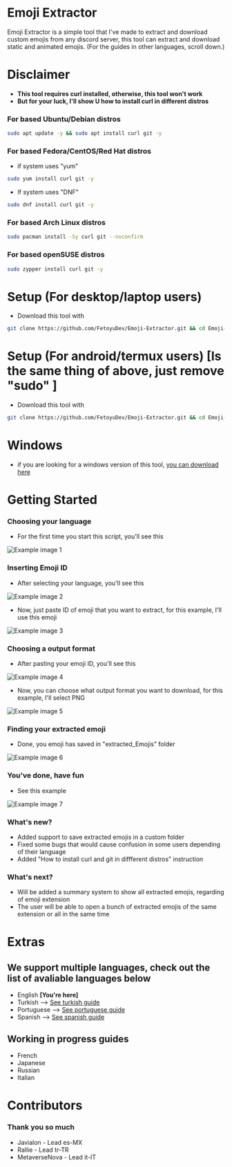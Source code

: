 # Emoji Extractor
Emoji Extractor is a simple tool that I've made to extract and download custom emojis from any discord server, this tool can extract and download static and animated emojis. (For the guides in other languages, scroll down.)

# Disclaimer
- **This tool requires curl installed, otherwise, this tool won't work**
- **But for your luck, I'll show U how to install curl in different distros**

### For based Ubuntu/Debian distros
```bash
sudo apt update -y && sudo apt install curl git -y
```

### For based Fedora/CentOS/Red Hat distros
- if system uses "yum"
```bash
sudo yum install curl git -y
```

- If system uses "DNF"
```bash
sudo dnf install curl git -y
```

### For based Arch Linux distros
```bash
sudo pacman install -Sy curl git --noconfirm
```

### For based openSUSE distros
```bash
sudo zypper install curl git -y
```

# Setup (For desktop/laptop users)
- Download this tool with
```bash
git clone https://github.com/FetoyuDev/Emoji-Extractor.git && cd Emoji-Extractor && sudo chmod +X init.sh && sh init.sh
```

# Setup (For android/termux users) [Is the same thing of above, just remove "sudo" ]
- Download this tool with
```bash
git clone https://github.com/FetoyuDev/Emoji-Extractor.git && cd Emoji-Extractor && chmod +X init.sh && sh init.sh
```

# Windows
- if you are looking for a windows version of this tool, [you can download here](https://github.com/Javialonqv/EmojiExtractorTool/releases/tag/Release)

# Getting Started
### Choosing your language
- For the first time you start this script, you'll see this

![Example image 1](https://cdn.discordapp.com/attachments/1315079883944099840/1315107617290588200/image.png?ex=675634e9&is=6754e369&hm=6c9df840ffd3b86cebec82184f2a2e17a4c57fd8b87bb542933888e15312fee4&)

### Inserting Emoji ID
- After selecting your language, you'll see this

![Example image 2](https://cdn.discordapp.com/attachments/1315079883944099840/1315111771509358672/image.png?ex=675638c7&is=6754e747&hm=fd703c17a59b95449dc50c591888bd18a77bedbb3b6bc84591063cb37d6fcff2&)

- Now, just paste ID of emoji that you want to extract, for this example, I'll use this emoji

![Example image 3](https://cdn.discordapp.com/attachments/1315079883944099840/1315113269056376842/image.png?ex=67563a2c&is=6754e8ac&hm=84b51cfd5e6ab49052f28d272fb4bd0d1c5d15e96d416e56fda9e79de9dec562&)

### Choosing a output format
- After pasting your emoji ID, you'll see this

![Example image 4](https://cdn.discordapp.com/attachments/1315079883944099840/1315113781612777673/image.png?ex=67563aa7&is=6754e927&hm=6483f9f52b72a7a35749ea62c84c4eec01165812d717704969ec7a8096d9cfa0&)

- Now, you can choose what output format you want to download, for this example, I'll select PNG

![Example image 5](https://cdn.discordapp.com/attachments/1315079883944099840/1315115355760496650/image.png?ex=67563c1e&is=6754ea9e&hm=6fb332e1e3c2ffe4551e607fa67bd5bdb97db0411d2953c58d5e2c85939d4ae7&)

### Finding your extracted emoji
- Done, you emoji has saved in "extracted_Emojis" folder

![Example image 6](https://cdn.discordapp.com/attachments/1315079883944099840/1315115086473596928/image.png?ex=67563bde&is=6754ea5e&hm=49ff77c593ba5c80a857364d7ae7edf443f1a8a4f54b7b776b0bbdc15251c8f8&)

### You've done, have fun
- See this example

![Example image 7](https://cdn.discordapp.com/attachments/1315079883944099840/1315115915461005344/extracted_857803527422083094.png?ex=67563ca3&is=6754eb23&hm=cdfe278ef9d71fe3fecdad4203f5f546bfbe177124d56fd67636be633fb37cce&)


### What's new?
- Added support to save extracted emojis in a custom folder
- Fixed some bugs that would cause confusion in some users depending of their language
- Added "How to install curl and git in diffferent distros" instruction

### What's next?
- Will be added a summary system to show all extracted emojis, regarding of emoji extension
- The user will be able to open a bunch of extracted emojis of the same extension or all in the same time

# Extras
## We support multiple languages, check out the list of avaliable languages below
- English **[You're here]**
- Turkish --> [See turkish guide](https://github.com/FetoyuDev/Emoji-Extractor/blob/main/README-TR.md)
- Portuguese --> [See portuguese guide](https://github.com/FetoyuDev/Emoji-Extractor/blob/main/README-PT.md)
- Spanish --> [See spanish guide](https://github.com/FetoyuDev/Emoji-Extractor/blob/main/README-ES.md)

## Working in progress guides
- French
- Japanese
- Russian
- Italian

# Contributors
### Thank you so much
- Javialon - Lead es-MX
- Rallie - Lead tr-TR
- MetaverseNova - Lead it-IT
